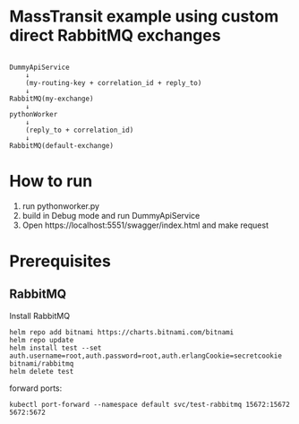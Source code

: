 # MassTransit example using custom direct RabbitMQ exchanges


```

DummyApiService
    ↓
    (my-routing-key + correlation_id + reply_to)
    ↓
RabbitMQ(my-exchange)
    ↓
pythonWorker
    ↓
    (reply_to + correlation_id)
    ↓
RabbitMQ(default-exchange)

```

# How to run

1. run pythonworker.py
2. build in Debug mode and run DummyApiService
3. Open https://localhost:5551/swagger/index.html and make request

# Prerequisites

## RabbitMQ

Install RabbitMQ

```Shell
helm repo add bitnami https://charts.bitnami.com/bitnami
helm repo update
helm install test --set auth.username=root,auth.password=root,auth.erlangCookie=secretcookie bitnami/rabbitmq
helm delete test
```

forward ports:

```Shell
kubectl port-forward --namespace default svc/test-rabbitmq 15672:15672 5672:5672
```